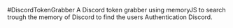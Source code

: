 #DiscordTokenGrabber
A Discord token grabber using memoryJS to search trough the memory of Discord to find the users Authentication Discord.
